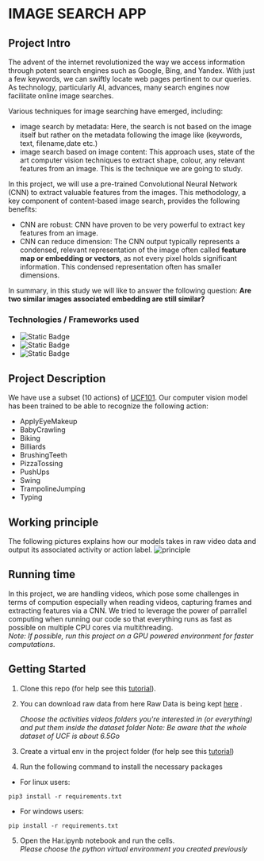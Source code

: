 # IMAGE SEARCH APP



## Project Intro
The advent of the internet revolutionized the way we access information through potent search engines such as Google, Bing, and Yandex. With just a few keywords, we can swiftly locate web pages pertinent to our queries. As technology, particularly AI, advances, many search engines now facilitate online image searches.

Various techniques for image searching have emerged, including:

* image search by metadata:
Here, the search is  not based on the image itself but rather on the metadata following the image like (keywords, text, filename,date etc.) <br> 
* image search based on image content:
This approach uses, state of the art computer vision techniques to extract shape, colour, any relevant features from an image. This is the technique we are going to study.


In this project, we will use a pre-trained Convolutional Neural Network (CNN) to extract valuable features from the images. This methodology, a key component of content-based image search, provides the following benefits:<br> 

* CNN are robust:
CNN have proven to be very powerful to extract key features from an image.
* CNN can reduce dimension:
The CNN output typically represents a condensed, relevant representation of the image often called **feature map or embedding or vectors**, as not every pixel holds significant information. This condensed representation often has smaller dimensions.


In summary, in this study we will like to answer the following question:
**Are two similar images associated embedding are still similar?**
### Technologies / Frameworks used 
* ![Static Badge](https://img.shields.io/badge/Python-3.8-green)
* ![Static Badge](https://img.shields.io/badge/Pinecone-2.2-green)
* ![Static Badge](https://img.shields.io/badge/keras-2.13-green)

## Project Description
We have use a subset (10 actions) of [UCF101](https://www.crcv.ucf.edu/data/UCF101.php). Our computer vision model has been trained to be  able to recognize the following action:
* ApplyEyeMakeup       
* BabyCrawling         
* Biking               
* Billiards            
* BrushingTeeth        
* PizzaTossing         
* PushUps              
* Swing                
* TrampolineJumping    
* Typing


## Working principle
The following pictures explains how our models takes in raw video data and output its associated activity or action label.
<img src="principle.png" alt="principle">

## Running time
In this project, we are handling videos, which pose some challenges in terms of compution especially when reading videos, capturing frames and extracting features via a CNN.
We tried to leverage the power of parrallel computing when running our code so that everything runs as fast as possible on multiple  CPU cores via multithreading.<br> 
*Note: If possible, run this project on a GPU powered environment for faster computations.*





## Getting Started

1. Clone this repo (for help see this [tutorial](https://help.github.com/articles/cloning-a-repository/)).
2. You can download raw data from here Raw Data is being kept [here](https://www.crcv.ucf.edu/data/UCF101/UCF101.rar) .

    *Choose the activities videos folders you're interested in (or everything) and put them inside the dataset folder*
    *Note: Be aware that the whole dataset of UCF is about 6.5Go*
    
3. Create a virtual env in the project folder (for help see this [tutorial](https://www.freecodecamp.org/news/how-to-setup-virtual-environments-in-python/))
4. Run the following command to install the necessary packages
* For linux users:
```
pip3 install -r requirements.txt
```
* For windows users:
```
pip install -r requirements.txt
```


5. Open the Har.ipynb notebook and run the cells.<br> 
*Please choose the python virtual environment you created previously*



